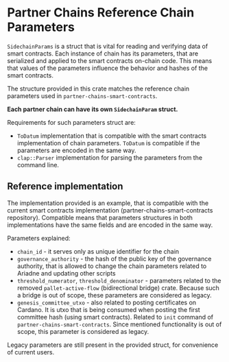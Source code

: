 # Partner Chains Reference Chain Parameters

`SidechainParams` is a struct that is vital for reading and verifying data of smart contracts.
Each instance of chain has its parameters, that are serialized and applied to the smart contracts on-chain code.
This means that values of the parameters influence the behavior and hashes of the smart contracts.

The structure provided in this crate matches the reference chain parameters used in `partner-chains-smart-contracts`.

**Each partner chain can have its own `SidechainParam` struct.**

Requirements for such parameters struct are:
* `ToDatum` implementation that is compatible with the smart contracts implementation of chain parameters.
`ToDatum` is compatible if the parameters are encoded in the same way.
* `clap::Parser` implementation for parsing the parameters from the command line.

## Reference implementation

The implementation provided is an example, that is compatible with the current smart contracts implementation (partner-chains-smart-contracts repository).
Compatible means that parameters structures in both implementations have the same fields and are encoded in the same way.

Parameters explained:
* `chain_id` - it serves only as unique identifier for the chain
* `governance_authority` - the hash of the public key of the governance authority,
that is allowed to change the chain parameters related to Ariadne and updating other scripts
* `threshold_numerator`, `threshold_denominator` - parameters related to the removed `pallet-active-flow`
(bidirectional bridge) crate. Because such a bridge is out of scope, these parameters are considered as legacy.
* `genesis_committee_utxo` - also related to posting certificates on Cardano.
It is utxo that is being consumed when posting the first committee hash (using smart contracts).
Related to `init` command of `partner-chains-smart-contracts`.
Since mentioned functionality is out of scope, this parameter is considered as legacy.

Legacy parameters are still present in the provided struct, for convenience of current users.
